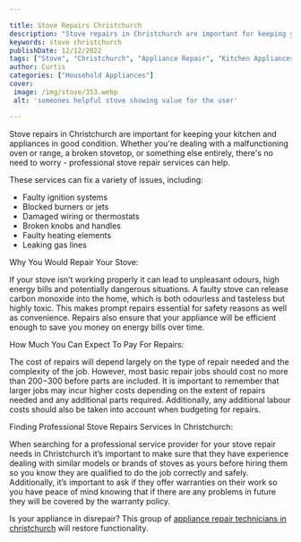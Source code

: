 ```yaml
---

title: Stove Repairs Christchurch
description: "Stove repairs in Christchurch are important for keeping your kitchen and appliances in good condition. Whether you're dealing with...you wont regret reading on"
keywords: stove christchurch
publishDate: 12/12/2022
tags: ["Stove", "Christchurch", "Appliance Repair", "Kitchen Appliances"]
author: Curtis
categories: ["Household Appliances"]
cover: 
 image: /img/stove/353.webp
 alt: 'someones helpful stove showing value for the user'

---
```


Stove repairs in Christchurch are important for keeping your kitchen and appliances in good condition. Whether you're dealing with a malfunctioning oven or range, a broken stovetop, or something else entirely, there's no need to worry - professional stove repair services can help.

These services can fix a variety of issues, including:

- Faulty ignition systems
- Blocked burners or jets 
- Damaged wiring or thermostats 
- Broken knobs and handles 
- Faulty heating elements 
- Leaking gas lines 

Why You Would Repair Your Stove: 

If your stove isn’t working properly it can lead to unpleasant odours, high energy bills and potentially dangerous situations. A faulty stove can release carbon monoxide into the home, which is both odourless and tasteless but highly toxic. This makes prompt repairs essential for safety reasons as well as convenience. Repairs also ensure that your appliance will be efficient enough to save you money on energy bills over time. 

How Much You Can Expect To Pay For Repairs:

The cost of repairs will depend largely on the type of repair needed and the complexity of the job. However, most basic repair jobs should cost no more than $200-$300 before parts are included. It is important to remember that larger jobs may incur higher costs depending on the extent of repairs needed and any additional parts required. Additionally, any additional labour costs should also be taken into account when budgeting for repairs. 

Finding Professional Stove Repairs Services In Christchurch: 

When searching for a professional service provider for your stove repair needs in Christchurch it’s important to make sure that they have experience dealing with similar models or brands of stoves as yours before hiring them so you know they are qualified to do the job correctly and safely. Additionally, it’s important to ask if they offer warranties on their work so you have peace of mind knowing that if there are any problems in future they will be covered by the warranty policy.

Is your appliance in disrepair? This group of <a href="/pages/appliance-repair-technicians/new-zealand/christchurch/">appliance repair technicians in christchurch</a> will restore functionality.